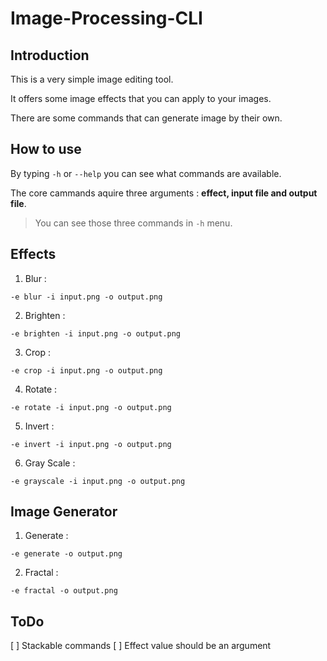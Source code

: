 # Image-Processing-CLI

## Introduction

This is a very simple image editing tool.

It offers some image effects that you can apply to your images.

There are some commands that can generate image by their own.

## How to use

By typing `-h` or `--help` you can see what commands are available.

The core cammands aquire three arguments : **effect, input file and output file**.

> You can see those three commands in `-h` menu.

## Effects

1. Blur :

`-e blur -i input.png -o output.png`

2. Brighten :

`-e brighten -i input.png -o output.png`

3. Crop :

`-e crop -i input.png -o output.png`

4. Rotate :

`-e rotate -i input.png -o output.png`

5. Invert :

`-e invert -i input.png -o output.png`

6. Gray Scale :

`-e grayscale -i input.png -o output.png`

## Image Generator

1. Generate :

`-e generate -o output.png`

2. Fractal :

`-e fractal -o output.png`

## ToDo

[ ] Stackable commands
[ ] Effect value should be an argument